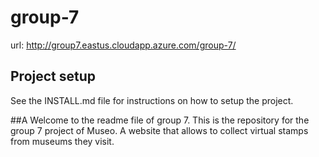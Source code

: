 # group-7
url: http://group7.eastus.cloudapp.azure.com/group-7/

## Project setup
See the INSTALL.md file for instructions on how to setup the project.

##A
Welcome to the readme file of group 7. This is the repository for the group 7 project of Museo. A website that allows to collect virtual stamps from museums they visit.
